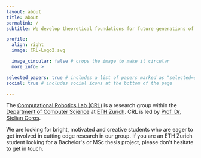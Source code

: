 ```yaml
---
layout: about
title: about
permalink: /
subtitle: We develop theoretical foundations for future generations of intelligent robots.

profile:
  align: right
  image: CRL-Logo2.svg

  image_circular: false # crops the image to make it circular
  more_info: >

selected_papers: true # includes a list of papers marked as "selected={true}"
social: true # includes social icons at the bottom of the page

---
```


The [Computational Robotics Lab (CRL)](https://crl.ethz.ch) is a research group within the [Department of Computer Science](https://inf.ethz.ch/) at [ETH Zurich](https://www.ethz.ch/en.html). CRL is led by [Prof. Dr. Stelian Coros](https://crl.ethz.ch/people/coros/index.html).

We are looking for bright, motivated and creative students who are eager to get involved in cutting edge research in our group.
If you are an ETH Zurich student looking for a Bachelor's or MSc thesis project, please don't hesitate to get in touch.
